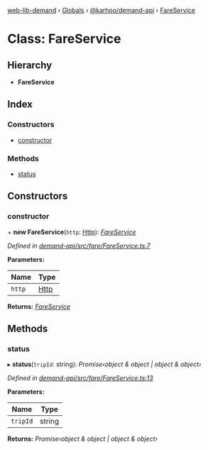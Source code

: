 [web-lib-demand](../README.md) › [Globals](../globals.md) › [@karhoo/demand-api](../modules/_karhoo_demand_api.md) › [FareService](_karhoo_demand_api.fareservice.md)

# Class: FareService

## Hierarchy

* **FareService**

## Index

### Constructors

* [constructor](_karhoo_demand_api.fareservice.md#constructor)

### Methods

* [status](_karhoo_demand_api.fareservice.md#status)

## Constructors

###  constructor

\+ **new FareService**(`http`: [Http](../interfaces/_karhoo_demand_api.http.md)): *[FareService](_karhoo_demand_api.fareservice.md)*

*Defined in [demand-api/src/fare/FareService.ts:7](https://github.com/karhoo/web-lib-demand/blob/a5799e7/packages/demand-api/src/fare/FareService.ts#L7)*

**Parameters:**

Name | Type |
------ | ------ |
`http` | [Http](../interfaces/_karhoo_demand_api.http.md) |

**Returns:** *[FareService](_karhoo_demand_api.fareservice.md)*

## Methods

###  status

▸ **status**(`tripId`: string): *Promise‹object & object | object & object›*

*Defined in [demand-api/src/fare/FareService.ts:13](https://github.com/karhoo/web-lib-demand/blob/a5799e7/packages/demand-api/src/fare/FareService.ts#L13)*

**Parameters:**

Name | Type |
------ | ------ |
`tripId` | string |

**Returns:** *Promise‹object & object | object & object›*
